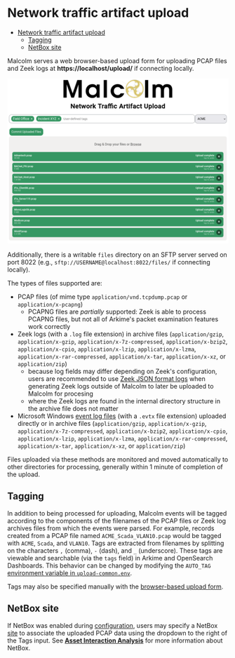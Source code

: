 # <a name="Upload"></a>Network traffic artifact upload

* [Network traffic artifact upload](#Upload)
    - [Tagging](#Tagging)
    - [NetBox site](#UploadNetBoxSite)

Malcolm serves a web browser-based upload form for uploading PCAP files and Zeek logs at **https://localhost/upload/** if connecting locally.

![Network traffic artifact upload](./images/screenshots/malcolm_upload.png)

Additionally, there is a writable `files` directory on an SFTP server served on port 8022 (e.g., `sftp://USERNAME@localhost:8022/files/` if connecting locally).

The types of files supported are:

* PCAP files (of mime type `application/vnd.tcpdump.pcap` or `application/x-pcapng`)
    - PCAPNG files are *partially* supported: Zeek is able to process PCAPNG files, but not all of Arkime's packet examination features work correctly
* Zeek logs (with a `.log` file extension) in archive files (`application/gzip`, `application/x-gzip`, `application/x-7z-compressed`, `application/x-bzip2`, `application/x-cpio`, `application/x-lzip`, `application/x-lzma`, `application/x-rar-compressed`, `application/x-tar`, `application/x-xz`, or `application/zip`)
    - because log fields may differ depending on Zeek's configuration, users are recommended to use [Zeek JSON format logs](https://docs.zeek.org/en/master/log-formats.html#zeek-json-format-logs) when generating Zeek logs outside of Malcolm to later be uploaded to Malcolm for procesing
    - where the Zeek logs are found in the internal directory structure in the archive file does not matter
* Microsoft Windows [event log files](https://learn.microsoft.com/en-us/windows/win32/eventlog/event-log-file-format) (with a `.evtx` file extension) uploaded directly or in archive files (`application/gzip`, `application/x-gzip`, `application/x-7z-compressed`, `application/x-bzip2`, `application/x-cpio`, `application/x-lzip`, `application/x-lzma`, `application/x-rar-compressed`, `application/x-tar`, `application/x-xz`, or `application/zip`)

Files uploaded via these methods are monitored and moved automatically to other directories for processing, generally within 1 minute of completion of the upload.

## <a name="Tagging"></a>Tagging

In addition to being processed for uploading, Malcolm events will be tagged according to the components of the filenames of the PCAP files or Zeek log archives files from which the events were parsed. For example, records created from a PCAP file named `ACME_Scada_VLAN10.pcap` would be tagged with `ACME`, `Scada`, and `VLAN10`. Tags are extracted from filenames by splitting on the characters `,` (comma), `-` (dash), and `_` (underscore). These tags are viewable and searchable (via the `tags` field) in Arkime and OpenSearch Dashboards. This behavior can be changed by modifying the `AUTO_TAG` [environment variable in `upload-common.env`](malcolm-config.md#MalcolmConfigEnvVars).

Tags may also be specified manually with the [browser-based upload form](#Upload).

## <a name="NetBox"></a>NetBox site

If NetBox was enabled during [configuration](malcolm-hedgehog-e2e-iso-install.md#MalcolmConfig), users may specify a NetBox [site](https://demo.netbox.dev/static/docs/core-functionality/sites-and-racks/) to associate the uploaded PCAP data using the dropdown to the right of the Tags input. See [**Asset Interaction Analysis**](asset-interaction-analysis.md#AssetInteractionAnalysis) for more information about NetBox.
